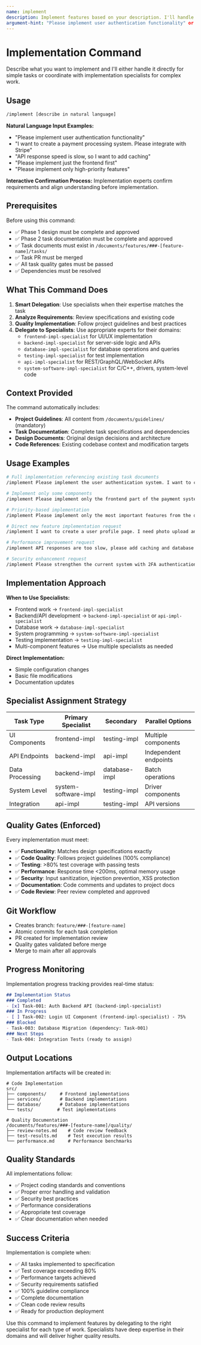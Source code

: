 ```yaml
---
name: implement
description: Implement features based on your description. I'll handle straightforward implementations directly or use specialist agents for complex work.
argument-hint: "Please implement user authentication functionality" or "I want to improve API performance. Please add caching functionality"
---
```


# Implementation Command

Describe what you want to implement and I'll either handle it directly for simple tasks or coordinate with implementation specialists for complex work.

## Usage

```bash
/implement [describe in natural language]
```

**Natural Language Input Examples:**

- "Please implement user authentication functionality"
- "I want to create a payment processing system. Please integrate with Stripe"
- "API response speed is slow, so I want to add caching"
- "Please implement just the frontend first"
- "Please implement only high-priority features"

**Interactive Confirmation Process:**
Implementation experts confirm requirements and align understanding before implementation.

## Prerequisites

Before using this command:

- ✅ Phase 1 design must be complete and approved
- ✅ Phase 2 task documentation must be complete and approved
- ✅ Task documents must exist in `/documents/features/###-[feature-name]/tasks/`
- ✅ Task PR must be merged
- ✅ All task quality gates must be passed
- ✅ Dependencies must be resolved

## What This Command Does

1. **Smart Delegation**: Use specialists when their expertise matches the task
2. **Analyze Requirements**: Review specifications and existing code
3. **Quality Implementation**: Follow project guidelines and best practices
4. **Delegate to Specialists**: Use appropriate experts for their domains:
   - `frontend-impl-specialist` for UI/UX implementation
   - `backend-impl-specialist` for server-side logic and APIs
   - `database-impl-specialist` for database operations and queries
   - `testing-impl-specialist` for test implementation
   - `api-impl-specialist` for REST/GraphQL/WebSocket APIs
   - `system-software-impl-specialist` for C/C++, drivers, system-level code

## Context Provided

The command automatically includes:

- **Project Guidelines**: All content from `/documents/guidelines/` (mandatory)
- **Task Documentation**: Complete task specifications and dependencies
- **Design Documents**: Original design decisions and architecture
- **Code References**: Existing codebase context and modification targets

## Usage Examples

```bash
# Full implementation referencing existing task documents
/implement Please implement the user authentication system. I want to complete all tasks

# Implement only some components
/implement Please implement only the frontend part of the payment system first

# Priority-based implementation
/implement Please implement only the most important features from the dashboard UI first

# Direct new feature implementation request
/implement I want to create a user profile page. I need photo upload and editing functionality

# Performance improvement request
/implement API responses are too slow, please add caching and database optimization

# Security enhancement request
/implement Please strengthen the current system with 2FA authentication and XSS security
```

## Implementation Approach

**When to Use Specialists:**
- Frontend work → `frontend-impl-specialist`
- Backend/API development → `backend-impl-specialist` or `api-impl-specialist`
- Database work → `database-impl-specialist`
- System programming → `system-software-impl-specialist`
- Testing implementation → `testing-impl-specialist`
- Multi-component features → Use multiple specialists as needed

**Direct Implementation:**
- Simple configuration changes
- Basic file modifications
- Documentation updates

## Specialist Assignment Strategy

| Task Type | Primary Specialist | Secondary | Parallel Options |
|-----------|-------------------|-----------|------------------|
| UI Components | frontend-impl | testing-impl | Multiple components |
| API Endpoints | backend-impl | api-impl | Independent endpoints |
| Data Processing | backend-impl | database-impl | Batch operations |
| System Level | system-software-impl | testing-impl | Driver components |
| Integration | api-impl | testing-impl | API versions |

## Quality Gates (Enforced)

Every implementation must meet:

- ✅ **Functionality**: Matches design specifications exactly
- ✅ **Code Quality**: Follows project guidelines (100% compliance)  
- ✅ **Testing**: >80% test coverage with passing tests
- ✅ **Performance**: Response time <200ms, optimal memory usage
- ✅ **Security**: Input sanitization, injection prevention, XSS protection
- ✅ **Documentation**: Code comments and updates to project docs
- ✅ **Code Review**: Peer review completed and approved

## Git Workflow

- Creates branch: `feature/###-[feature-name]`
- Atomic commits for each task completion
- PR created for implementation review
- Quality gates validated before merge
- Merge to main after all approvals

## Progress Monitoring

Implementation progress tracking provides real-time status:

```markdown
## Implementation Status
### Completed
- [x] Task-001: Auth Backend API (backend-impl-specialist)
### In Progress
- [ ] Task-002: Login UI Component (frontend-impl-specialist) - 75%
### Blocked
- Task-003: Database Migration (dependency: Task-001)
### Next Steps
- Task-004: Integration Tests (ready to assign)
```

## Output Locations

Implementation artifacts will be created in:

```
# Code Implementation
src/
├── components/     # Frontend implementations
├── services/       # Backend implementations  
├── database/       # Database implementations
└── tests/         # Test implementations

# Quality Documentation  
/documents/features/###-[feature-name]/quality/
├── review-notes.md    # Code review feedback
├── test-results.md    # Test execution results
└── performance.md     # Performance benchmarks
```

## Quality Standards

All implementations follow:

- ✅ Project coding standards and conventions
- ✅ Proper error handling and validation
- ✅ Security best practices
- ✅ Performance considerations
- ✅ Appropriate test coverage
- ✅ Clear documentation when needed

## Success Criteria

Implementation is complete when:

- ✅ All tasks implemented to specification
- ✅ Test coverage exceeding 80%
- ✅ Performance targets achieved
- ✅ Security requirements satisfied
- ✅ 100% guideline compliance
- ✅ Complete documentation
- ✅ Clean code review results
- ✅ Ready for production deployment

Use this command to implement features by delegating to the right specialist for each type of work. Specialists have deep expertise in their domains and will deliver higher quality results.
